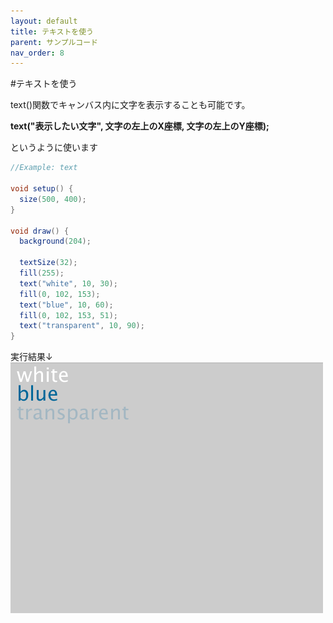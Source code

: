 ```yaml
---
layout: default
title: テキストを使う
parent: サンプルコード
nav_order: 8
---
```


#テキストを使う

text()関数でキャンバス内に文字を表示することも可能です。

**text("表示したい文字", 文字の左上のX座標, 文字の左上のY座標);**

というように使います


```java
//Example: text

void setup() {
  size(500, 400);
}

void draw() {
  background(204);

  textSize(32);
  fill(255);
  text("white", 10, 30);
  fill(0, 102, 153);
  text("blue", 10, 60);
  fill(0, 102, 153, 51);
  text("transparent", 10, 90);
}
```
実行結果↓
<img src="../assets/text_run.png" alt="hi" class="inline"/>
